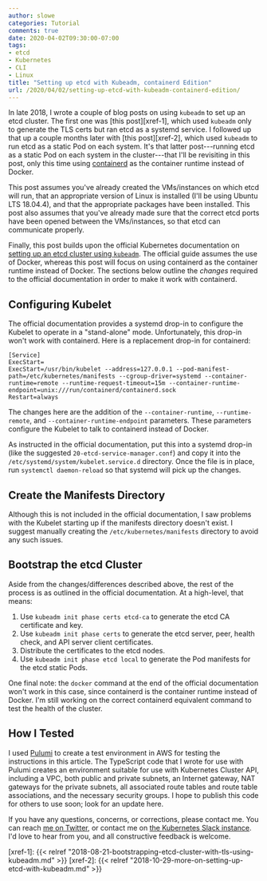 ```yaml
---
author: slowe
categories: Tutorial
comments: true
date: 2020-04-02T09:30:00-07:00
tags:
- etcd
- Kubernetes
- CLI
- Linux
title: "Setting up etcd with Kubeadm, containerd Edition"
url: /2020/04/02/setting-up-etcd-with-kubeadm-containerd-edition/
---
```


In late 2018, I wrote a couple of blog posts on using `kubeadm` to set up an etcd cluster. The first one was [this post][xref-1], which used `kubeadm` only to generate the TLS certs but ran etcd as a systemd service. I followed up that up a couple months later with [this post][xref-2], which used `kubeadm` to run etcd as a static Pod on each system. It's that latter post---running etcd as a static Pod on each system in the cluster---that I'll be revisiting in this post, only this time using [containerd][link-3] as the container runtime instead of Docker.<!--more-->

This post assumes you've already created the VMs/instances on which etcd will run, that an appropriate version of Linux is installed (I'll be using Ubuntu LTS 18.04.4), and that the appropriate packages have been installed. This post also assumes that you've already made sure that the correct etcd ports have been opened between the VMs/instances, so that etcd can communicate properly.

Finally, this post builds upon the official Kubernetes documentation on [setting up an etcd cluster using `kubeadm`][link-2]. The official guide assumes the use of Docker, whereas this post will focus on using containerd as the container runtime instead of Docker. The sections below outline the _changes_ required to the official documentation in order to make it work with containerd.

## Configuring Kubelet

The official documentation provides a systemd drop-in to configure the Kubelet to operate in a "stand-alone" mode. Unfortunately, this drop-in won't work with containerd. Here is a replacement drop-in for containerd:

```
[Service]
ExecStart=
ExecStart=/usr/bin/kubelet --address=127.0.0.1 --pod-manifest-path=/etc/kubernetes/manifests --cgroup-driver=systemd --container-runtime=remote --runtime-request-timeout=15m --container-runtime-endpoint=unix:///run/containerd/containerd.sock
Restart=always
```

The changes here are the addition of the `--container-runtime`, `--runtime-remote`, and `--container-runtime-endpoint` parameters. These parameters configure the Kubelet to talk to containerd instead of Docker.

As instructed in the official documentation, put this into a systemd drop-in (like the suggested `20-etcd-service-manager.conf`) and copy it into the `/etc/systemd/system/kubelet.service.d` directory. Once the file is in place, run `systemctl daemon-reload` so that systemd will pick up the changes.

## Create the Manifests Directory

Although this is not included in the official documentation, I saw problems with the Kubelet starting up if the manifests directory doesn't exist. I suggest manually creating the `/etc/kubernetes/manifests` directory to avoid any such issues.

## Bootstrap the etcd Cluster

Aside from the changes/differences described above, the rest of the process is as outlined in the official documentation. At a high-level, that means:

1. Use `kubeadm init phase certs etcd-ca` to generate the etcd CA certificate and key.
2. Use `kubeadm init phase certs` to generate the etcd server, peer, health check, and API server client certificates.
3. Distribute the certificates to the etcd nodes.
4. Use `kubeadm init phase etcd local` to generate the Pod manifests for the etcd static Pods.

One final note: the `docker` command at the end of the official documentation won't work in this case, since containerd is the container runtime instead of Docker. I'm still working on the correct containerd equivalent command to test the health of the cluster.

## How I Tested

I used [Pulumi][link-1] to create a test environment in AWS for testing the instructions in this article. The TypeScript code that I wrote for use with Pulumi creates an environment suitable for use with Kubernetes Cluster API, including a VPC, both public and private subnets, an Internet gateway, NAT gateways for the private subnets, all associated route tables and route table associations, and the necessary security groups. I hope to publish this code for others to use soon; look for an update here.

If you have any questions, concerns, or corrections, please contact me. You can reach [me on Twitter][link-4], or contact me on [the Kubernetes Slack instance][link-5]. I'd love to hear from you, and all constructive feedback is welcome.

[link-1]: https://www.pulumi.com/
[link-2]: https://kubernetes.io/docs/setup/production-environment/tools/kubeadm/setup-ha-etcd-with-kubeadm/
[link-3]: https://containerd.io/
[link-4]: https://twitter.com/scott_lowe
[link-5]: https://kubernetes.slack.com
[xref-1]: {{< relref "2018-08-21-bootstrapping-etcd-cluster-with-tls-using-kubeadm.md" >}}
[xref-2]: {{< relref "2018-10-29-more-on-setting-up-etcd-with-kubeadm.md" >}}
